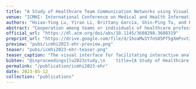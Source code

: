 ```yaml
---
title: "A Study of Healthcare Team Communication Networks using Visual Analytics"
venue: "ICMHI: International Conference on Medical and Health Informatics"
authors: "Hsiao-Ying Lu, Yiran Li, Brittany Garcia, Shin-Ping Tu, and Kwan-Liu Ma"
abstract: "Cooperation among teams or individuals of healthcare professionals (HCPs) is one of the crucial factors towards patients’ survival outcome. However, it is challenging to uncover and understand such factors in the complex Multiteam System (MTS) communication networks representing daily HCP cooperation. In this paper, we present a study on MTS communication networks constructed with real-world cancer patients’ Electronic Health Record (EHR) access logs. We adopt a visual analytics workflow to extract associations between semantic characteristics of MTS communication networks and the patients’ survival outcomes. The workflow consists of a neural network learning phase to classify the data based on the chosen input and output attributes, a dimensionality reduction and optimization phase to produce a simplified set of results for examination, and finally an interpreting phase conducted by the user through an interactive visualization interface. We provide the insights found using this workflow with two case studies and an expert interview."
official_url: "https://dl.acm.org/doi/abs/10.1145/3608298.3608319"
preprint_url: "https://drive.google.com/file/d/1hoaMw1Y7nS85Pf5gXmPsvt3sTKGbZadm/view?usp=sharing"
preview: "pubs/icmhi2023-ehr-preview.png"
teaser: "pubs/icmhi2023-ehr-teaser.png"
teaser_caption: "The visual interface for facilitating interactive analysis using the workflow in Figure 3. (a) Relating to Step 4, this view visualizes the input attributes’ contributions to the 1D network representation. (b) The composite variables generated in Step 5 are shown as a list of scatterplots. (c) Other auxiliary information is displayed, including the prediction accuracy of NNs trained for Step 2 and legends used across the views."
bibtex: "@inproceedings{lu2023study,\n    title={A Study of Healthcare Team Communication Networks using Visual Analytics},\n    author={Lu, Hsiao-Ying and Li, Yiran and Garcia, Brittany and Tu, Shin-Ping and Ma, Kwan-Liu},\n    booktitle={Proceedings of the 2023 7th International Conference on Medical and Health Informatics},\n    pages={104--111},\n    year={2023}\n}"
permalink: "/publication/icmhi2023-ehr"
date: 2023-05-12
collection: "publications"
---
```

